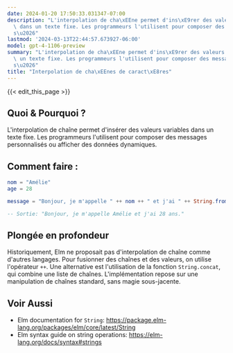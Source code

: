 ```yaml
---
date: 2024-01-20 17:50:33.031347-07:00
description: "L'interpolation de cha\xEEne permet d'ins\xE9rer des valeurs variables\
  \ dans un texte fixe. Les programmeurs l'utilisent pour composer des messages personnalis\xE9\
  s\u2026"
lastmod: '2024-03-13T22:44:57.673927-06:00'
model: gpt-4-1106-preview
summary: "L'interpolation de cha\xEEne permet d'ins\xE9rer des valeurs variables dans\
  \ un texte fixe. Les programmeurs l'utilisent pour composer des messages personnalis\xE9\
  s\u2026"
title: "Interpolation de cha\xEEnes de caract\xE8res"
---
```


{{< edit_this_page >}}

## Quoi & Pourquoi ?
L'interpolation de chaîne permet d'insérer des valeurs variables dans un texte fixe. Les programmeurs l'utilisent pour composer des messages personnalisés ou afficher des données dynamiques.

## Comment faire :
```elm
nom = "Amélie"
age = 28

message = "Bonjour, je m'appelle " ++ nom ++ " et j'ai " ++ String.fromInt(age) ++ " ans."

-- Sortie: "Bonjour, je m'appelle Amélie et j'ai 28 ans."
```

## Plongée en profondeur
Historiquement, Elm ne proposait pas d'interpolation de chaîne comme d'autres langages. Pour fusionner des chaînes et des valeurs, on utilise l'opérateur `++`. Une alternative est l'utilisation de la fonction `String.concat`, qui combine une liste de chaînes. L'implémentation repose sur une manipulation de chaînes standard, sans magie sous-jacente.

## Voir Aussi
- Elm documentation for `String`: https://package.elm-lang.org/packages/elm/core/latest/String
- Elm syntax guide on string operations: https://elm-lang.org/docs/syntax#strings
